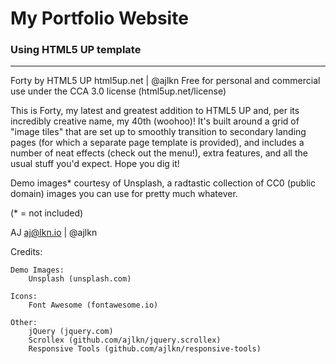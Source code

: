 # My Portfolio Website

### Using HTML5 UP template


------------------


Forty by HTML5 UP
html5up.net | @ajlkn
Free for personal and commercial use under the CCA 3.0 license (html5up.net/license)



This is Forty, my latest and greatest addition to HTML5 UP and, per its incredibly
creative name, my 40th (woohoo)! It's built around a grid of "image tiles" that are
set up to smoothly transition to secondary landing pages (for which a separate page
template is provided), and includes a number of neat effects (check out the menu!),
extra features, and all the usual stuff you'd expect. Hope you dig it!


Demo images* courtesy of Unsplash, a radtastic collection of CC0 (public domain) images
you can use for pretty much whatever.


(* = not included)


AJ
aj@lkn.io | @ajlkn


Credits:

	Demo Images:
		Unsplash (unsplash.com)

	Icons:
		Font Awesome (fontawesome.io)

	Other:
		jQuery (jquery.com)
		Scrollex (github.com/ajlkn/jquery.scrollex)
		Responsive Tools (github.com/ajlkn/responsive-tools)
